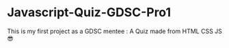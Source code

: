 # Javascript-Quiz-GDSC-Pro1
This is my first project as a GDSC mentee : A Quiz made from HTML CSS JS  😎
